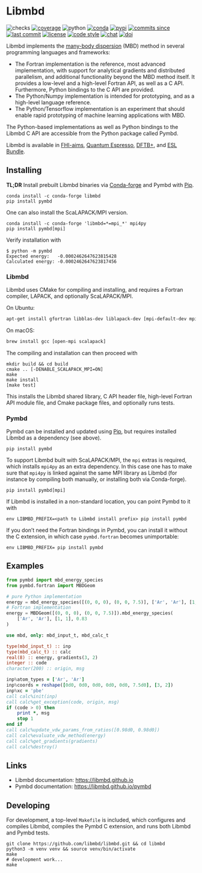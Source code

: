 # Libmbd

![checks](https://img.shields.io/github/checks-status/libmbd/libmbd/master.svg)
[![coverage](https://img.shields.io/codecov/c/github/libmbd/libmbd.svg)](https://codecov.io/gh/libmbd/libmbd)
![python](https://img.shields.io/pypi/pyversions/pymbd.svg)
[![conda](https://img.shields.io/conda/vn/conda-forge/libmbd.svg)](https://anaconda.org/conda-forge/libmbd)
[![pypi](https://img.shields.io/pypi/v/pymbd.svg)](https://pypi.org/project/pymbd/)
[![commits since](https://img.shields.io/github/commits-since/libmbd/libmbd/latest.svg)](https://github.com/libmbd/libmbd/releases)
[![last commit](https://img.shields.io/github/last-commit/libmbd/libmbd.svg)](https://github.com/libmbd/libmbd/commits/master)
[![license](https://img.shields.io/github/license/libmbd/libmbd.svg)](https://github.com/libmbd/libmbd/blob/master/LICENSE)
[![code style](https://img.shields.io/badge/code%20style-black-202020.svg)](https://github.com/ambv/black)
[![chat](https://img.shields.io/gitter/room/libmbd/community)](https://gitter.im/libmbd/community)
[![doi](https://img.shields.io/badge/doi-10.5281%2Fzenodo.594879-blue)](http://doi.org/10.5281/zenodo.594879)

Libmbd implements the [many-body dispersion](http://dx.doi.org/10.1063/1.4865104) (MBD) method in several programming languages and frameworks:

- The Fortran implementation is the reference, most advanced implementation, with support for analytical gradients and distributed parallelism, and additional functionality beyond the MBD method itself. It provides a low-level and a high-level Fortran API, as well as a C API. Furthermore, Python bindings to the C API are provided.
- The Python/Numpy implementation is intended for prototyping, and as a high-level language reference.
- The Python/Tensorflow implementation is an experiment that should enable rapid prototyping of machine learning applications with MBD.

The Python-based implementations as well as Python bindings to the Libmbd C API are accessible from the Python package called Pymbd.

Libmbd is available in [FHI-aims](https://aimsclub.fhi-berlin.mpg.de), [Quantum Espresso](https://www.quantum-espresso.org), [DFTB+](https://github.com/dftbplus/dftbplus), and [ESL Bundle](https://esl.cecam.org/bundle/).

## Installing

**TL;DR** Install prebuilt Libmbd binaries via [Conda-forge](https://conda-forge.org) and Pymbd with [Pip](https://pip.pypa.io/en/stable/quickstart/).

```
conda install -c conda-forge libmbd
pip install pymbd
```

One can also install the ScaLAPACK/MPI version.

```
conda install -c conda-forge 'libmbd=*=mpi_*' mpi4py
pip install pymbd[mpi]
```

Verify installation with

```
$ python -m pymbd
Expected energy:   -0.0002462647623815428
Calculated energy: -0.0002462647623817456
```

###  Libmbd

Libmbd uses CMake for compiling and installing, and requires a Fortran compiler, LAPACK, and optionally ScaLAPACK/MPI.

On Ubuntu:

```bash
apt-get install gfortran libblas-dev liblapack-dev [mpi-default-dev mpi-default-bin libscalapack-mpi-dev]
```

On macOS:

```bash
brew install gcc [open-mpi scalapack]
```

The compiling and installation can then proceed with

```
mkdir build && cd build
cmake .. [-DENABLE_SCALAPACK_MPI=ON]
make
make install
[make test]
```

This installs the Libmbd shared library, C API header file,  high-level Fortran API module file, and Cmake package files, and optionally runs tests.

### Pymbd

Pymbd can be installed and updated using [Pip](https://pip.pypa.io/en/stable/quickstart/), but requires installed Libmbd as a dependency (see above).

```
pip install pymbd
```

To support Libmbd built with ScaLAPACK/MPI, the `mpi` extras is required, which installs `mpi4py` as an extra dependency. In this case one has to make sure that `mpi4py` is linked against the same MPI library as Libmbd (for instance by compiling both manually, or installing both via Conda-forge).

```
pip install pymbd[mpi]
```

If Libmbd is installed in a non-standard location, you can point Pymbd to it with

```
env LIBMBD_PREFIX=<path to Libmbd install prefix> pip install pymbd
```

If you don’t need the Fortran bindings in Pymbd, you can install it without the C extension, in which case `pymbd.fortran` becomes unimportable:

```
env LIBMBD_PREFIX= pip install pymbd
```


## Examples

```python
from pymbd import mbd_energy_species
from pymbd.fortran import MBDGeom

# pure Python implementation
energy = mbd_energy_species([(0, 0, 0), (0, 0, 7.5)], ['Ar', 'Ar'], [1, 1], 0.83)
# Fortran implementation
energy = MBDGeom([(0, 0, 0), (0, 0, 7.5)]).mbd_energy_species(
    ['Ar', 'Ar'], [1, 1], 0.83
)
```

```fortran
use mbd, only: mbd_input_t, mbd_calc_t

type(mbd_input_t) :: inp
type(mbd_calc_t) :: calc
real(8) :: energy, gradients(3, 2)
integer :: code
character(200) :: origin, msg

inp%atom_types = ['Ar', 'Ar']
inp%coords = reshape([0d0, 0d0, 0d0, 0d0, 0d0, 7.5d0], [3, 2])
inp%xc = 'pbe'
call calc%init(inp)
call calc%get_exception(code, origin, msg)
if (code > 0) then
    print *, msg
    stop 1
end if
call calc%update_vdw_params_from_ratios([0.98d0, 0.98d0])
call calc%evaluate_vdw_method(energy)
call calc%get_gradients(gradients)
call calc%destroy()
```

## Links

- Libmbd documentation: https://libmbd.github.io
- Pymbd documentation: https://libmbd.github.io/pymbd

## Developing

For development, a top-level `Makefile` is included, which configures and compiles Libmbd, compiles the Pymbd C extension, and runs both Libmbd and Pymbd tests.

```
git clone https://github.com/libmbd/libmbd.git && cd libmbd
python3 -m venv venv && source venv/bin/activate
make
# development work...
make
```
